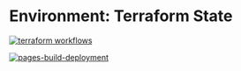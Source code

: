 # Environment: Terraform State

[![terraform workflows](https://github.com/cumberland-cloud/env-state/actions/workflows/action.yaml/badge.svg)](https://github.com/cumberland-cloud/env-state/actions/workflows/action.yaml)

[![pages-build-deployment](https://github.com/cumberland-cloud/env-state/actions/workflows/pages/pages-build-deployment/badge.svg)](https://github.com/cumberland-cloud/env-state/actions/workflows/pages/pages-build-deployment)